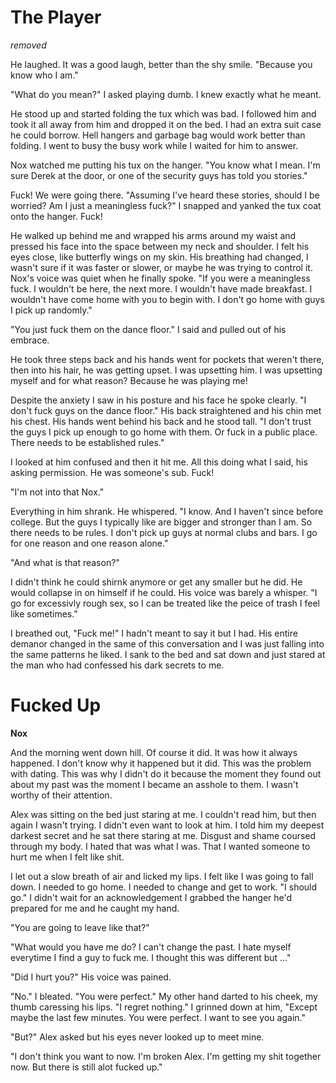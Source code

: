 # The Player

*removed*


He laughed.  It was a good laugh, better than the shy smile.  "Because you know who I am."

"What do you mean?"  I asked playing dumb.  I knew exactly what he meant.

He stood up and started folding the tux which was bad.  I followed him and took it all away from him and dropped it on the bed.  I had an extra suit case he could borrow.  Hell hangers and garbage bag would work better than folding.  I went to busy the busy work while I waited for him to answer.

Nox watched me putting his tux on the hanger.  "You know what I mean.  I'm sure Derek at the door, or one of the security guys has told you stories."

Fuck!  We were going there.  "Assuming I've heard these stories, should I be worried? Am I just a meaningless fuck?"  I snapped and yanked the tux coat onto the hanger.  Fuck!

He walked up behind me and wrapped his arms around my waist and pressed his face into the space between my neck and shoulder.  I felt his eyes close, like butterfly wings on my skin.  His breathing had changed, I wasn't sure if it was faster or slower, or maybe he was trying to control it.  Nox's voice was quiet when he finally spoke.  "If you were a meaningless fuck.  I wouldn't be here, the next more.  I wouldn't have made breakfast.  I wouldn't have come home with you to begin with.  I don't go home with guys I pick up randomly."

"You just fuck them on the dance floor."  I said and pulled out of his embrace.

He took three steps back and his hands went for pockets that weren't there, then into his hair, he was getting upset.  I was upsetting him.  I was upsetting myself and for what reason?  Because he was playing me!

Despite the anxiety I saw in his posture and his face he spoke clearly.  "I don't fuck guys on the dance floor."  His back straightened and his chin met his chest.  His hands went behind his back and he stood tall.  "I don't trust the guys I pick up enough to go home with them.  Or fuck in a public place.  There needs to be established rules."

I looked at him confused and then it hit me.  All this doing what I said, his asking permission.  He was someone's sub.  Fuck!

"I'm not into that Nox."

Everything in him shrank.  He whispered.  "I know. And I haven't since before college.  But the guys I typically like are bigger and stronger than I am.  So there needs to be rules.  I don't pick up guys at normal clubs and bars.  I go for one reason and one reason alone."

"And what is that reason?"

I didn't think he could shirnk anymore or get any smaller but he did.  He would collapse in on himself if he could.  His voice was barely a whisper.  "I go for excessivly rough sex, so I can be treated like the peice of trash I feel like sometimes."

I breathed out, "Fuck me!"  I hadn't meant to say it but I had.  His entire demanor changed in the same of this conversation and I was just falling into the same patterns he liked.  I sank to the bed and sat down and just stared at the man who had confessed his dark secrets to me.

# Fucked Up

**Nox**

And the morning went down hill.  Of course it did.  It was how it always happened.  I don't know why it happened but it did.  This was the problem with dating.  This was why I didn't do it because the moment they found out about my past was the moment I became an asshole to them.  I wasn't worthy of their attention.

Alex was sitting on the bed just staring at me.  I couldn't read him, but then again I wasn't trying.  I didn't even want to look at him.  I told him my deepest darkest secret and he sat there staring at me.  Disgust and shame coursed through my body.  I hated that was what I was.  That I wanted someone to hurt me when I felt like shit.

I let out a slow breath of air and licked my lips.  I felt like I was going to fall down.  I needed to go home.  I needed to change and get to work.  "I should go."  I didn't wait for an acknowledgement I grabbed the hanger he'd prepared for me and he caught my hand.

"You are going to leave like that?"

"What would you have me do?  I can't change the past.  I hate myself everytime I find a guy to fuck me.  I thought this was different but ..."

"Did I hurt you?"  His voice was pained.

"No."  I bleated.  "You were perfect."  My other hand darted to his cheek, my thumb caressing his lips.  "I regret nothing."  I grinned down at him, "Except maybe the last few minutes.  You were perfect.  I want to see you again."

"But?"  Alex asked but his eyes never looked up to meet mine.

"I don't think you want to now.  I'm broken Alex.  I'm getting my shit together now.  But there is still alot fucked up."


